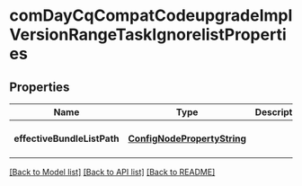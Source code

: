 # comDayCqCompatCodeupgradeImplVersionRangeTaskIgnorelistProperties

## Properties
Name | Type | Description | Notes
------------ | ------------- | ------------- | -------------
**effectiveBundleListPath** | [**ConfigNodePropertyString**](ConfigNodePropertyString.md) |  | [optional] [default to null]

[[Back to Model list]](../README.md#documentation-for-models) [[Back to API list]](../README.md#documentation-for-api-endpoints) [[Back to README]](../README.md)


